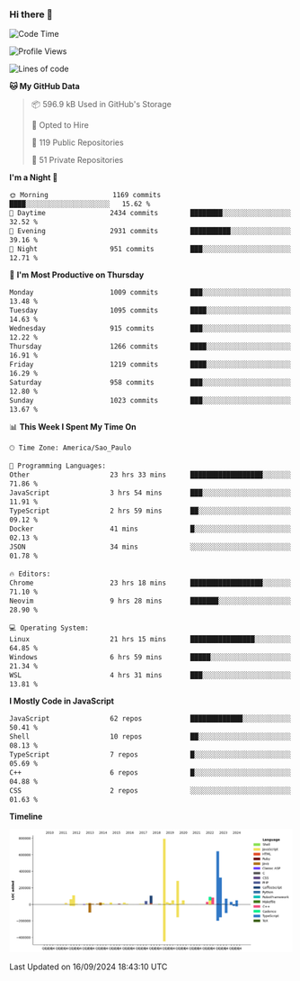 ### Hi there 👋

<!--START_SECTION:waka-->
![Code Time](http://img.shields.io/badge/Code%20Time-6%2C429%20hrs%2017%20mins-blue)

![Profile Views](http://img.shields.io/badge/Profile%20Views-0-blue)

![Lines of code](https://img.shields.io/badge/From%20Hello%20World%20I%27ve%20Written-3.0%20million%20lines%20of%20code-blue)

**🐱 My GitHub Data** 

> 📦 596.9 kB Used in GitHub's Storage 
 > 
> 💼 Opted to Hire
 > 
> 📜 119 Public Repositories 
 > 
> 🔑 51 Private Repositories 
 > 
**I'm a Night 🦉** 

```text
🌞 Morning                1169 commits        ████░░░░░░░░░░░░░░░░░░░░░   15.62 % 
🌆 Daytime                2434 commits        ████████░░░░░░░░░░░░░░░░░   32.52 % 
🌃 Evening                2931 commits        ██████████░░░░░░░░░░░░░░░   39.16 % 
🌙 Night                  951 commits         ███░░░░░░░░░░░░░░░░░░░░░░   12.71 % 
```
📅 **I'm Most Productive on Thursday** 

```text
Monday                   1009 commits        ███░░░░░░░░░░░░░░░░░░░░░░   13.48 % 
Tuesday                  1095 commits        ████░░░░░░░░░░░░░░░░░░░░░   14.63 % 
Wednesday                915 commits         ███░░░░░░░░░░░░░░░░░░░░░░   12.22 % 
Thursday                 1266 commits        ████░░░░░░░░░░░░░░░░░░░░░   16.91 % 
Friday                   1219 commits        ████░░░░░░░░░░░░░░░░░░░░░   16.29 % 
Saturday                 958 commits         ███░░░░░░░░░░░░░░░░░░░░░░   12.80 % 
Sunday                   1023 commits        ███░░░░░░░░░░░░░░░░░░░░░░   13.67 % 
```


📊 **This Week I Spent My Time On** 

```text
🕑︎ Time Zone: America/Sao_Paulo

💬 Programming Languages: 
Other                    23 hrs 33 mins      ██████████████████░░░░░░░   71.86 % 
JavaScript               3 hrs 54 mins       ███░░░░░░░░░░░░░░░░░░░░░░   11.91 % 
TypeScript               2 hrs 59 mins       ██░░░░░░░░░░░░░░░░░░░░░░░   09.12 % 
Docker                   41 mins             █░░░░░░░░░░░░░░░░░░░░░░░░   02.13 % 
JSON                     34 mins             ░░░░░░░░░░░░░░░░░░░░░░░░░   01.78 % 

🔥 Editors: 
Chrome                   23 hrs 18 mins      ██████████████████░░░░░░░   71.10 % 
Neovim                   9 hrs 28 mins       ███████░░░░░░░░░░░░░░░░░░   28.90 % 

💻 Operating System: 
Linux                    21 hrs 15 mins      ████████████████░░░░░░░░░   64.85 % 
Windows                  6 hrs 59 mins       █████░░░░░░░░░░░░░░░░░░░░   21.34 % 
WSL                      4 hrs 31 mins       ███░░░░░░░░░░░░░░░░░░░░░░   13.81 % 
```

**I Mostly Code in JavaScript** 

```text
JavaScript               62 repos            █████████████░░░░░░░░░░░░   50.41 % 
Shell                    10 repos            ██░░░░░░░░░░░░░░░░░░░░░░░   08.13 % 
TypeScript               7 repos             █░░░░░░░░░░░░░░░░░░░░░░░░   05.69 % 
C++                      6 repos             █░░░░░░░░░░░░░░░░░░░░░░░░   04.88 % 
CSS                      2 repos             ░░░░░░░░░░░░░░░░░░░░░░░░░   01.63 % 
```



**Timeline**

![Lines of Code chart](https://raw.githubusercontent.com/jampow/jampow/master/assets/bar_graph.png)


 Last Updated on 16/09/2024 18:43:10 UTC
<!--END_SECTION:waka-->
